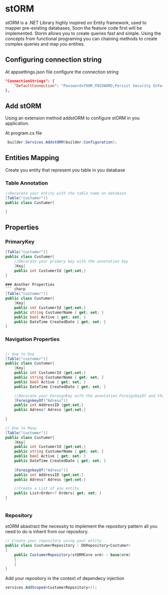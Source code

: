 # stORM 
stORM is a .NET Library highly inspired on Entity framework, used to mapper pre-existing databases, Soon the feature code first will be implemented.
Storm allows you to create queries fast and simple. Using the concepts from functional programing you can chaining methods to create complex queries and map you entities.

## Configuring connection string

At appsettings.json file configure the connection string 
``` json
"ConnectionStrings": {
    "DefaultConnection": "Password=YOUR_PASSWORD;Persist Security Info=True;User Id=YOUR_USER;Initial Catalog=YOUR_DATABASE;Data Source=YOUR_SERVER;TrustServerCertificate=true;MultipleActiveResultSets=True",
},
```

## Add stORM 
Using an extension method addstORM to configure stORM in you application.

At program.cs file 
``` csharp
 builder.Services.AddstORM(builder.Configuration);
```

## Entities Mapping
Create you entity that represent you table in you database

### Table Annotation

``` csharp
//Decorate your entity with the table name on database
[Table("custumer")] 
public class Custumer{

}
```

## Properties
### PrimaryKey

``` csharp
[Table("custumer")] 
public class Custumer{
    //Decorate your primary key with the annotation key
	[Key]
	public int CustumerId {get;set;} 
}

### Another Properties
``` charp
[Table("custumer")] 
public class Custumer{
	[Key]
	public int CustumerId {get;set;}
	public string CustumerName { get; set; }
	public bool Active { get; set; }
	public DateTime CreatedDate { get; set; }
}

```

### Navigation Properties

```csharp

// One to One
[Table("custumer")] 
public class Custumer{
	[Key]
	public int CustumerId {get;set;}
	public string CustumerName { get; set; }
	public bool Active { get; set; }
	public DateTime CreatedDate { get; set; }

	//Decorate your ForeignKey with the annotation ForeignkeyOf and the entity name
	[ForeignkeyOf("Adress")]
	public int AddressID {get;set;}
	public Adress? Adress {get;set;}
	
}

// One to Many
[Table("custumer")] 
public class Custumer{
	[Key]
	public int CustumerId {get;set;}
	public string CustumerName { get; set; }
	public bool Active { get; set; }
	public DateTime CreatedDate { get; set; }
	
	[ForeignkeyOf("Adress")]
	public int AddressID {get;set;}
	public Adress? Adress {get;set;}

	//Create a List of you entity 
	public List<Order>? Orders{ get; set; }
}
 

```

### Repository
stORM abastract the necessity to implement the repository pattern all you need to do is inherit from our repository.
``` csharp
// Create your repository using your entity
public class CustumerRepository : DbRepository<Custumer>
{
    public CustumerRepository(stORMCore orm) : base(orm)
    {
    }
}
```

Add your repository in the context of dependecy injection
``` csharp
services.AddScoped<CustumerRepository>();
```




